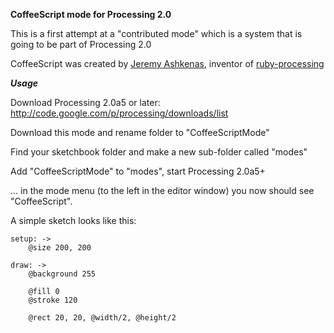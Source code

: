 **CoffeeScript mode for Processing 2.0**

This is a first attempt at a "contributed mode" which is a 
system that is going to be part of Processing 2.0

CoffeeScript was created by [Jeremy Ashkenas](https://github.com/jashkenas), inventor of [ruby-processing](https://github.com/jashkenas/ruby-processing)

***Usage***

Download Processing 2.0a5 or later:
http://code.google.com/p/processing/downloads/list

Download this mode and rename folder to "CoffeeScriptMode"

Find your sketchbook folder and make a new sub-folder called "modes"

Add "CoffeeScriptMode" to "modes", start Processing 2.0a5+

... in the mode menu (to the left in the editor window) you
now should see "CoffeeScript".

A simple sketch looks like this:

	setup: ->
		@size 200, 200

	draw: ->
		@background 255
	
		@fill 0
		@stroke 120
	
		@rect 20, 20, @width/2, @height/2

